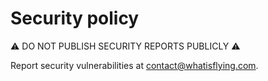 # Security policy

:warning: DO NOT PUBLISH SECURITY REPORTS PUBLICLY :warning:

Report security vulnerabilities at [contact@whatisflying.com](mailto:contact@whatisflying.com).
